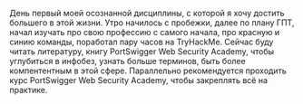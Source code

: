 День первый моей осознанной дисциплины, с которой я хочу достить большего в этой жизни. Утро начилось с пробежки, далее по плану ГПТ, начал изучать про свою профессию с самого начала, про красную и синию команды, поработал пару часов на TryHackMe. Сейчас буду читать литературу, книгу  PortSwigger Web Security Academy, чтобы углубиться в инфобез, узнать больше терминов, быть более компентентным в этой сфере. Параллельно рекомендуется проходить курс PortSwigger Web Security Academy, чтобы закреплять всё на практике.
